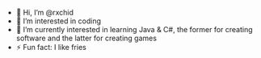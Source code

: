 - 👋 Hi, I’m @rxchid
- 👀 I’m interested in coding
- 🌱 I’m currently interested in learning Java & C#, the former for creating software and the latter for creating games
- ⚡ Fun fact: I like fries

<!---
rxchid/rxchid is a ✨ special ✨ repository because its `README.md` (this file) appears on your GitHub profile.
You can click the Preview link to take a look at your changes.
--->
